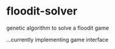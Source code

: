 # floodit-solver
genetic algorithm to solve a floodit game

...currently implementing game interface
